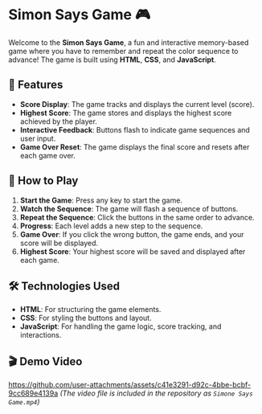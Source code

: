 # Simon Says Game 🎮

Welcome to the **Simon Says Game**, a fun and interactive memory-based game where you have to remember and repeat the color sequence to advance! The game is built using **HTML**, **CSS**, and **JavaScript**.

## 🎯 Features

- **Score Display**: The game tracks and displays the current level (score).
- **Highest Score**: The game stores and displays the highest score achieved by the player.
- **Interactive Feedback**: Buttons flash to indicate game sequences and user input.
- **Game Over Reset**: The game displays the final score and resets after each game over.

## 🚀 How to Play

1. **Start the Game**: Press any key to start the game.
2. **Watch the Sequence**: The game will flash a sequence of buttons.
3. **Repeat the Sequence**: Click the buttons in the same order to advance.
4. **Progress**: Each level adds a new step to the sequence.
5. **Game Over**: If you click the wrong button, the game ends, and your score will be displayed.
6. **Highest Score**: Your highest score will be saved and displayed after each game.

## 🛠️ Technologies Used

- **HTML**: For structuring the game elements.
- **CSS**: For styling the buttons and layout.
- **JavaScript**: For handling the game logic, score tracking, and interactions.

## 🎬 Demo Video
https://github.com/user-attachments/assets/c41e3291-d92c-4bbe-bcbf-9cc689e4139a
*(The video file is included in the repository as `Simone Says Game.mp4`)*
